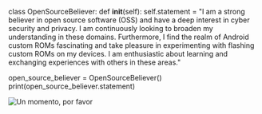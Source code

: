class OpenSourceBeliever:
    def __init__(self):
        self.statement = "I am a strong believer in open source software (OSS) and have a deep interest in cyber security and privacy. I am continuously looking to broaden my understanding in these domains. Furthermore, I find the realm of Android custom ROMs fascinating and take pleasure in experimenting with flashing custom ROMs on my devices. I am enthusiastic about learning and exchanging experiences with others in these areas."

open_source_believer = OpenSourceBeliever()
print(open_source_believer.statement)

![Un momento, por favor](https://github.githubassets.com/images/mona-loading-dark.gif)
